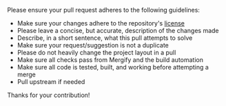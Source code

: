 Please ensure your pull request adheres to the following guidelines:

- Make sure your changes adhere to the repository's [license](https://github.com/RandomKiddo/ChocolateMod/main/LICENSE)
- Please leave a concise, but accurate, description of the changes made
- Describe, in a short sentence, what this pull attempts to solve
- Make sure your request/suggestion is not a duplicate
- Please do not heavily change the project layout in a pull
- Make sure all checks pass from Mergify and the build automation
- Make sure all code is tested, built, and working before attempting a merge
- Pull upstream if needed

Thanks for your contribution!
